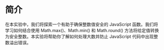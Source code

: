 # 简介

在本实验中，我们将探索一个有助于确保整数值安全的 JavaScript 函数。我们将学习如何结合使用 Math.max()、Math.min() 和 Math.round() 方法将给定值转换为安全整数。本实验将帮助你了解如何处理大数并防止 JavaScript 代码中出现整数溢出错误。

